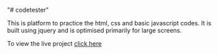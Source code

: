 "# codetester" 

This is platform to practice the html, css and basic javascript codes.
It is built using jquery and is optimised primarily for large screens.

To view the live project [click here](https://subhajitsinha1998.github.io/codetester/)